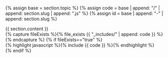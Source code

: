 {% assign base = section.topic %}
{% assign code = base | append: "/" | append: section.slug | append: ".js" %}
{% assign id = base | append: "-" | append: section.slug %}

<div class="section" id="{{ id }}">
<div class="col">
  {{ section.content }}
</div>
{% capture fileExists %}{% file_exists {{ "_includes/" | append: code }} %}{% endcapture %}
{% if fileExists=="true" %}
  <div class="col">
  {% highlight javascript %}{% include {{ code }} %}{% endhighlight %}
  </div>
{% endif %}
</div>
